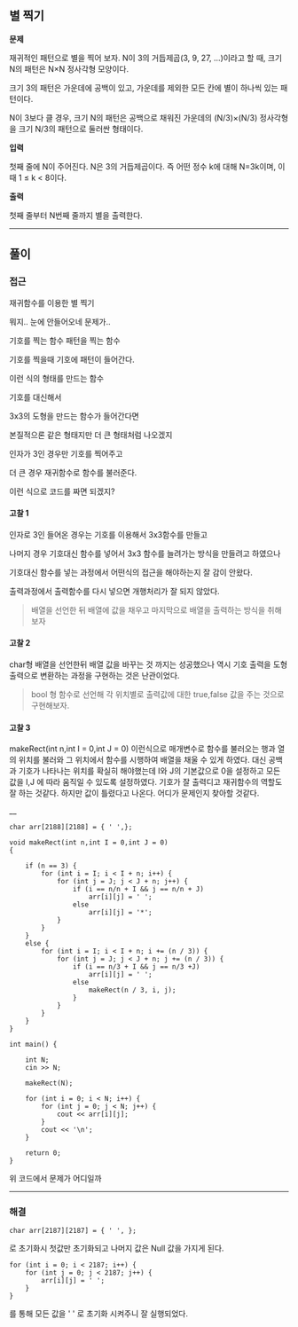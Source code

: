 ## 별 찍기

**문제**

재귀적인 패턴으로 별을 찍어 보자. N이 3의 거듭제곱(3, 9, 27, ...)이라고 할 때, 크기 N의 패턴은 N×N 정사각형 모양이다.

크기 3의 패턴은 가운데에 공백이 있고, 가운데를 제외한 모든 칸에 별이 하나씩 있는 패턴이다.

N이 3보다 클 경우, 크기 N의 패턴은 공백으로 채워진 가운데의 (N/3)×(N/3) 정사각형을 크기 N/3의 패턴으로 둘러싼 형태이다.

**입력**

첫째 줄에 N이 주어진다. N은 3의 거듭제곱이다. 즉 어떤 정수 k에 대해 N=3k이며, 이때 1 ≤ k < 8이다.

**출력**

첫째 줄부터 N번째 줄까지 별을 출력한다.

---
## 풀이

### 접근

재귀함수를 이용한 별 찍기

뭐지.. 눈에 안들어오네 문제가..

기호를 찍는 함수
패턴을 찍는 함수

기호를 찍을때 기호에 패턴이 들어간다.

이런 식의 형태를 만드는 함수

기호를 대신해서

3x3의 도형을 만드는 함수가 들어간다면

본질적으론 같은 형태지만 더 큰 형태처럼 나오겠지

인자가 3인 경우만 기호를 찍어주고

더 큰 경우 재귀함수로 함수를 불러준다.

이런 식으로 코드를 짜면 되겠지?

#### 고찰 1

인자로 3인 들어온 경우는 기호를 이용해서 3x3함수를 만들고

나머지 경우 기호대신 함수를 넣어서 3x3 함수를 늘려가는 방식을 만들려고 하였으나

기호대신 함수를 넣는 과정에서 어떤식의 접근을 해야하는지 잘 감이 안왔다.

출력과정에서 출력함수를 다시 넣으면 개행처리가 잘 되지 않았다.

> 배열을 선언한 뒤 배열에 값을 채우고 마지막으로 배열을 출력하는 방식을 취해보자

#### 고찰 2

char형 배열을 선언한뒤 배열 값을 바꾸는 것 까지는 성공했으나 역시 기호 출력을 도형 출력으로 변환하는 과정을 구현하는 것은 난관이었다.

> bool 형 함수로 선언해 각 위치별로 출력값에 대한 true,false 값을 주는 것으로 구현해보자.

#### 고찰 3

makeRect(int n,int I = 0,int J = 0) 이런식으로 매개변수로 함수를 불러오는 행과 열의 위치를 불러와
그 위치에서 함수를 시행하여 배열을 채울 수 있게 하였다.
대신 공백과 기호가 나타나는 위치를 확실히 해야했는데 
I와 J의 기본값으로 0을 설정하고 모든 값을 I,J 에 따라 움직일 수 있도록 설정하였다.
기호가 잘 출력디고 재귀함수의 역할도 잘 하는 것같다.
하지만 값이 틀렸다고 나온다.
어디가 문제인지 찾아할 것같다.

__
	
	char arr[2188][2188] = { ' ',};
	
	void makeRect(int n,int I = 0,int J = 0) 
	{

		if (n == 3) {
			for (int i = I; i < I + n; i++) {
				for (int j = J; j < J + n; j++) {
					if (i == n/n + I && j == n/n + J)
						arr[i][j] = ' ';
					else
						arr[i][j] = '*';
				}
			}
		}
		else {
			for (int i = I; i < I + n; i += (n / 3)) {
				for (int j = J; j < J + n; j += (n / 3)) {
					if (i == n/3 + I && j == n/3 +J)
						arr[i][j] = ' ';
					else
						makeRect(n / 3, i, j);
					}
				}
			}
		}
 	}
 
	int main() {

		int N;
		cin >> N;

		makeRect(N);
	
		for (int i = 0; i < N; i++) {
			for (int j = 0; j < N; j++) {
				cout << arr[i][j];
			}
			cout << '\n';
		}

		return 0; 
	}

위 코드에서 문제가 어디일까

___

### 해결
	char arr[2187][2187] = { ' ', }; 

로 초기화시 첫값만 초기화되고 나머지 값은 Null 값을 가지게 된다.
	
	for (int i = 0; i < 2187; i++) {
		for (int j = 0; j < 2187; j++) {
			arr[i][j] = ' ';
		}
	}
	
를 통해 모든 값을 ' ' 로 초기화 시켜주니 잘 실행되었다.

